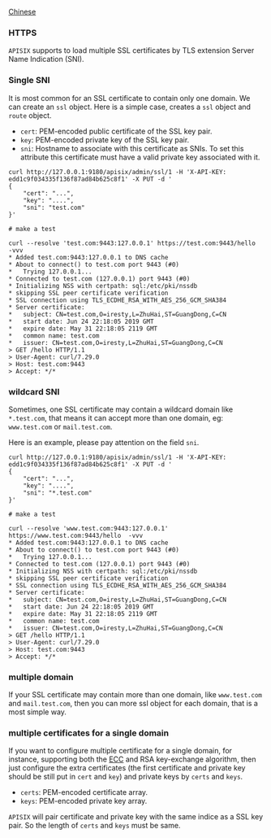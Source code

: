 <!--
#
# Licensed to the Apache Software Foundation (ASF) under one or more
# contributor license agreements.  See the NOTICE file distributed with
# this work for additional information regarding copyright ownership.
# The ASF licenses this file to You under the Apache License, Version 2.0
# (the "License"); you may not use this file except in compliance with
# the License.  You may obtain a copy of the License at
#
#     http://www.apache.org/licenses/LICENSE-2.0
#
# Unless required by applicable law or agreed to in writing, software
# distributed under the License is distributed on an "AS IS" BASIS,
# WITHOUT WARRANTIES OR CONDITIONS OF ANY KIND, either express or implied.
# See the License for the specific language governing permissions and
# limitations under the License.
#
-->

[Chinese](zh-cn/https.md)

### HTTPS

`APISIX` supports to load multiple SSL certificates by TLS extension Server Name Indication (SNI).

### Single SNI

It is most common for an SSL certificate to contain only one domain. We can create an `ssl` object. Here is a simple case, creates a `ssl` object and `route` object.

* `cert`: PEM-encoded public certificate of the SSL key pair.
* `key`: PEM-encoded private key of the SSL key pair.
* `sni`: Hostname to associate with this certificate as SNIs. To set this attribute this certificate must have a valid private key associated with it.

```shell
curl http://127.0.0.1:9180/apisix/admin/ssl/1 -H 'X-API-KEY: edd1c9f034335f136f87ad84b625c8f1' -X PUT -d '
{
    "cert": "...",
    "key": "....",
    "sni": "test.com"
}'

# make a test

curl --resolve 'test.com:9443:127.0.0.1' https://test.com:9443/hello  -vvv
* Added test.com:9443:127.0.0.1 to DNS cache
* About to connect() to test.com port 9443 (#0)
*   Trying 127.0.0.1...
* Connected to test.com (127.0.0.1) port 9443 (#0)
* Initializing NSS with certpath: sql:/etc/pki/nssdb
* skipping SSL peer certificate verification
* SSL connection using TLS_ECDHE_RSA_WITH_AES_256_GCM_SHA384
* Server certificate:
* 	subject: CN=test.com,O=iresty,L=ZhuHai,ST=GuangDong,C=CN
* 	start date: Jun 24 22:18:05 2019 GMT
* 	expire date: May 31 22:18:05 2119 GMT
* 	common name: test.com
* 	issuer: CN=test.com,O=iresty,L=ZhuHai,ST=GuangDong,C=CN
> GET /hello HTTP/1.1
> User-Agent: curl/7.29.0
> Host: test.com:9443
> Accept: */*
```

### wildcard SNI

Sometimes, one SSL certificate may contain a wildcard domain like `*.test.com`,
that means it can accept more than one domain, eg: `www.test.com` or `mail.test.com`.

Here is an example, please pay attention on the field `sni`.

```shell
curl http://127.0.0.1:9180/apisix/admin/ssl/1 -H 'X-API-KEY: edd1c9f034335f136f87ad84b625c8f1' -X PUT -d '
{
    "cert": "...",
    "key": "....",
    "sni": "*.test.com"
}'

# make a test

curl --resolve 'www.test.com:9443:127.0.0.1' https://www.test.com:9443/hello  -vvv
* Added test.com:9443:127.0.0.1 to DNS cache
* About to connect() to test.com port 9443 (#0)
*   Trying 127.0.0.1...
* Connected to test.com (127.0.0.1) port 9443 (#0)
* Initializing NSS with certpath: sql:/etc/pki/nssdb
* skipping SSL peer certificate verification
* SSL connection using TLS_ECDHE_RSA_WITH_AES_256_GCM_SHA384
* Server certificate:
* 	subject: CN=test.com,O=iresty,L=ZhuHai,ST=GuangDong,C=CN
* 	start date: Jun 24 22:18:05 2019 GMT
* 	expire date: May 31 22:18:05 2119 GMT
* 	common name: test.com
* 	issuer: CN=test.com,O=iresty,L=ZhuHai,ST=GuangDong,C=CN
> GET /hello HTTP/1.1
> User-Agent: curl/7.29.0
> Host: test.com:9443
> Accept: */*
```

### multiple domain

If your SSL certificate may contain more than one domain, like `www.test.com`
and `mail.test.com`, then you can more ssl object for each domain, that is a
most simple way.

### multiple certificates for a single domain

If you want to configure multiple certificate for a single domain, for
instance, supporting both the
[ECC](https://en.wikipedia.org/wiki/Elliptic-curve_cryptography)
and RSA key-exchange algorithm, then just configure the extra certificates (the
first certificate and private key should be still put in `cert` and `key`) and
private keys by `certs` and `keys`.

* `certs`: PEM-encoded certificate array.
* `keys`: PEM-encoded private key array.

`APISIX` will pair certificate and private key with the same indice as a SSL key
pair. So the length of `certs` and `keys` must be same.
